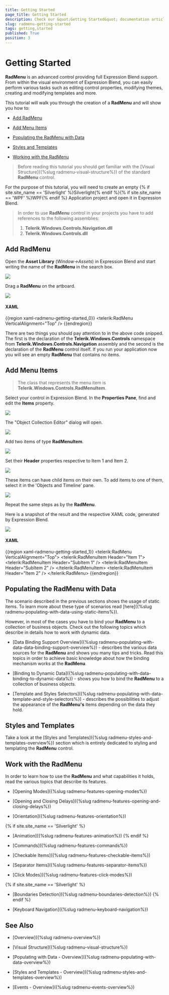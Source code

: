 ```yaml
---
title: Getting Started
page_title: Getting Started
description: Check our &quot;Getting Started&quot; documentation article for the RadMenu WPF control.
slug: radmenu-getting-started
tags: getting,started
published: True
position: 3
---
```


# Getting Started

__RadMenu__ is an advanced control providing full Expression Blend support. From within the visual environment of Expression Blend, you can easily perform various tasks such as editing control properties, modifying themes, creating and modifying templates and more.

This tutorial will walk you through the creation of a __RadMenu__ and will show you how to:

* [Add RadMenu](#add-radmenu)

* [Add Menu Items](#add-menu-items)

* [Populating the RadMenu with Data](#populating-the-radmenu-with-data)

* [Styles and Templates](#styles-and-templates)

* [Working with the RadMenu](#work-with-the-radmenu)

>Before reading this tutorial you should get familiar with the [Visual Structure]({%slug radmenu-visual-structure%}) of the standard __RadMenu__ control.

For the purpose of this tutorial, you will need to create an empty {% if site.site_name == 'Silverlight' %}Silverlight{% endif %}{% if site.site_name == 'WPF' %}WPF{% endif %} Application project and open it in Expression Blend.

>In order to use __RadMenu__ control in your projects you have to add references to the following assemblies:
>	1. __Telerik.Windows.Controls.Navigation.dll__
>	2. __Telerik.Windows.Controls.dll__

## Add RadMenu

Open the __Asset Library__ (*Window->Assets*) in Expression Blend and start writing the name of the __RadMenu__ in the search box.

![](images/RadMenu_Getting_Started_01.png)

Drag a __RadMenu__ on the artboard.

![](images/RadMenu_Getting_Started_02.png)

#### __XAML__

{{region xaml-radmenu-getting-started_0}}
	<UserControl xmlns:telerik="http://schemas.telerik.com/2008/xaml/presentation">
	    <Grid x:Name="LayoutRoot">
	        <telerik:RadMenu VerticalAlignment="Top" />
	    </Grid>
	</UserControl>
{{endregion}}

There are two things you should pay attention to in the above code snipped. The first is the declaration of the __Telerik.Windows.Controls__ namespace from __Telerik.Windows.Controls.Navigation__ assembly and the second is the declaration of the __RadMenu__ control itself. If you run your application now you will see an empty __RadMenu__ that contains no items.

## Add Menu Items

>The class that represents the menu item is __Telerik.Windows.Controls.RadMenuItem__.

Select your control in Expression Blend. In the __Properties Pane__, find and edit the __Items__ property.

![](images/RadMenu_Getting_Started_03.png)

The "Object Collection Editor" dialog will open.

![](images/RadMenu_Getting_Started_04.png)

Add two items of type __RadMenuItem__.

![](images/RadMenu_Getting_Started_05.png)

Set their __Header__ properties respective to Item 1 and Item 2.

![](images/RadMenu_Getting_Started_06.png)

These items can have child items on their own. To add items to one of them, select it in the 'Objects and Timeline' pane.

![](images/RadMenu_Getting_Started_07.png)

Repeat the same steps as by the __RadMenu__.

Here is a snapshot of the result and the respective XAML code, generated by Expression Blend.

![](images/RadMenu_Getting_Started_08.png)

#### __XAML__

{{region xaml-radmenu-getting-started_1}}
	<telerik:RadMenu VerticalAlignment="Top">
	    <telerik:RadMenuItem Header="Item 1">
	        <telerik:RadMenuItem Header="SubItem 1" />
	        <telerik:RadMenuItem Header="SubItem 2" />
	    </telerik:RadMenuItem>
	    <telerik:RadMenuItem Header="Item 2" />
	</telerik:RadMenu>
{{endregion}}

## Populating the RadMenu with Data

The scenario described in the previous sections shows the usage of static items. To learn more about these type of scenarios read [here]({%slug radmenu-populating-with-data-using-static-items%}).

However, in most of the cases you have to bind your __RadMenu__ to a collection of business objects. Check out the following topics which describe in details how to work with dynamic data.

* [Data Binding Support Overview]({%slug radmenu-populating-with-data-data-binding-support-overview%}) - describes the various data sources for the __RadMenu__ and shows you many tips and tricks. Read this topics in order to achieve basic knowledge about how the binding mechanism works at the __RadMenu__.

* [Binding to Dynamic Data]({%slug radmenu-populating-with-data-binding-to-dynamic-data%}) - shows you how to bind the __RadMenu__ to a collection of business objects.

* [Template and Styles Selectors]({%slug radmenu-populating-with-data-template-and-style-selectors%}) - describes the possibilities to adjust the appearance of the __RadMenu's__ items depending on the data they hold. 

## Styles and Templates

Take a look at the [Styles and Templates]({%slug radmenu-styles-and-templates-overview%}) section which is entirely dedicated to styling and templating the __RadMenu__ control.

## Work with the RadMenu

In order to learn how to use the __RadMenu__ and what capabilities it holds, read the various topics that describe its features.

* [Opening Modes]({%slug radmenu-features-opening-modes%})

* [Opening and Closing Delays]({%slug radmenu-features-opening-and-closing-delays%})

* [Orientation]({%slug radmenu-features-orientation%})

 {% if site.site_name == 'Silverlight' %}
* [Animation]({%slug radmenu-features-animation%})
 {% endif %}

* [Commands]({%slug radmenu-features-commands%})

* [Checkable Items]({%slug radmenu-features-checkable-items%})

* [Separator Items]({%slug radmenu-features-separator-items%})

* [Click Modes]({%slug radmenu-features-click-modes%})

 {% if site.site_name == 'Silverlight' %}
* [Boundaries Detection]({%slug radmenu-boundaries-detection%})
 {% endif %}

* [Keyboard Navigation]({%slug radmenu-keyboard-navigation%})

## See Also

 * [Overview]({%slug radmenu-overview%})

 * [Visual Structure]({%slug radmenu-visual-structure%})

 * [Populating with Data - Overview]({%slug radmenu-populating-with-data-overview%})

 * [Styles and Templates - Overview]({%slug radmenu-styles-and-templates-overview%})

 * [Events - Overview]({%slug radmenu-events-overview%})
